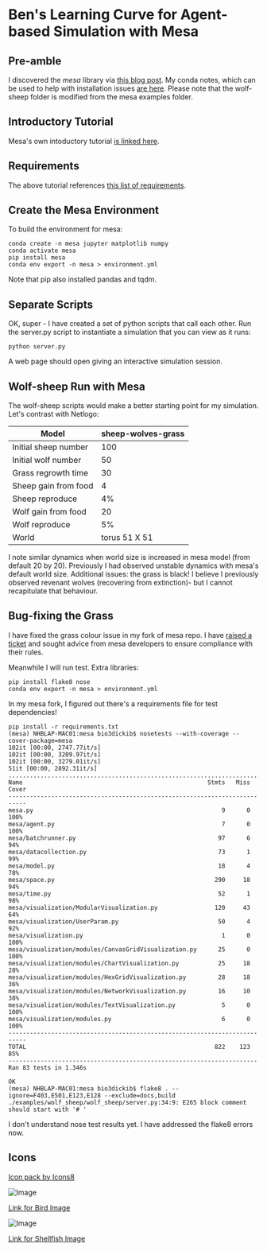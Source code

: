 # Ben's Learning Curve for Agent-based Simulation with Mesa

## Pre-amble
I discovered the *mesa* library via [this blog post](https://dadaromeo.github.io/posts/mesa-a-library-for-agent-based-modeling-in-python/). My conda notes, which can be used to help with installation issues [are here](https://github.com/tethig/turbo-spoon/blob/master/(Ana)conda.md). Please note that the wolf-sheep folder is modified from the mesa examples folder.

## Introductory Tutorial
Mesa's own intoductory tutorial [is linked here](http://mesa.readthedocs.io/en/latest/tutorials/intro_tutorial.html).

## Requirements
The above tutorial references [this list of requirements](https://github.com/projectmesa/mesa/blob/master/examples/boltzmann_wealth_model/requirements.txt).

## Create the Mesa Environment
To build the environment for mesa:
```
conda create -n mesa jupyter matplotlib numpy
conda activate mesa
pip install mesa
conda env export -n mesa > environment.yml
```
Note that pip also installed pandas and tqdm.

## Separate Scripts
OK, super - I have created a set of python scripts that call each other. Run the server.py script to instantiate a simulation that you can view as it runs:

```
python server.py
```
A web page should open giving an interactive simulation session.

## Wolf-sheep Run with Mesa
The wolf-sheep scripts would make a better starting point for my simulation. Let's contrast with Netlogo:

Model | sheep-wolves-grass
------|-------------------
Initial sheep number | 100
Initial wolf number | 50
Grass regrowth time | 30
Sheep gain from food | 4
Sheep reproduce | 4%
Wolf gain from food | 20
Wolf reproduce | 5%
World | torus 51 X 51

I note similar dynamics when world size is increased in mesa model (from default 20 by 20). Previously I had observed unstable dynamics with mesa's default world size. Additional issues: the grass is black! I believe I previously observed revenant wolves (recovering from extinction)- but I cannot recapitulate that behaviour.

## Bug-fixing the Grass
I have fixed the grass colour issue in my fork of mesa repo. I have [raised a ticket](https://github.com/projectmesa/mesa/issues/474) and sought advice from mesa developers to ensure compliance with their rules.

Meanwhile I will run test. Extra libraries:
```
pip install flake8 nose
conda env export -n mesa > environment.yml
```
In my mesa fork, I figured out there's a requirements file for test dependencies!
```
pip install -r requirements.txt
(mesa) NHBLAP-MAC01:mesa bio3dickib$ nosetests --with-coverage --cover-package=mesa
102it [00:00, 2747.77it/s]
102it [00:00, 3209.97it/s]
102it [00:00, 3279.01it/s]
51it [00:00, 2892.31it/s]
................................................................................
Name                                                    Stmts   Miss  Cover
---------------------------------------------------------------------------
mesa.py                                                     9      0   100%
mesa/agent.py                                               7      0   100%
mesa/batchrunner.py                                        97      6    94%
mesa/datacollection.py                                     73      1    99%
mesa/model.py                                              18      4    78%
mesa/space.py                                             290     18    94%
mesa/time.py                                               52      1    98%
mesa/visualization/ModularVisualization.py                120     43    64%
mesa/visualization/UserParam.py                            50      4    92%
mesa/visualization.py                                       1      0   100%
mesa/visualization/modules/CanvasGridVisualization.py      25      0   100%
mesa/visualization/modules/ChartVisualization.py           25     18    28%
mesa/visualization/modules/HexGridVisualization.py         28     18    36%
mesa/visualization/modules/NetworkVisualization.py         16     10    38%
mesa/visualization/modules/TextVisualization.py             5      0   100%
mesa/visualization/modules.py                               6      0   100%
---------------------------------------------------------------------------
TOTAL                                                     822    123    85%
----------------------------------------------------------------------
Ran 83 tests in 1.346s

OK
(mesa) NHBLAP-MAC01:mesa bio3dickib$ flake8 . --ignore=F403,E501,E123,E128 --exclude=docs,build
./examples/wolf_sheep/wolf_sheep/server.py:34:9: E265 block comment should start with '# '
```
I don't understand nose test results yet. I have addressed the flake8 errors now.

## Icons
<a href="https://icons8.com">Icon pack by Icons8</a>

![Image](../master/resources/bird.png?raw=true)

[Link for Bird Image](https://icons8.com/icon/50494/bird)

![Image](../master/resources/limpet.png?raw=true)

[Link for Shellfish Image](https://icons8.com/icon/37550/shellfish)
